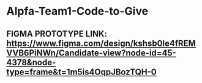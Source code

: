 # Alpfa-Team1-Code-to-Give

## FIGMA PROTOTYPE LINK: https://www.figma.com/design/kshsb0Ie4fREMVVB6PiNWn/Candidate-view?node-id=45-4378&node-type=frame&t=1m5is4OqpJBozTQH-0
